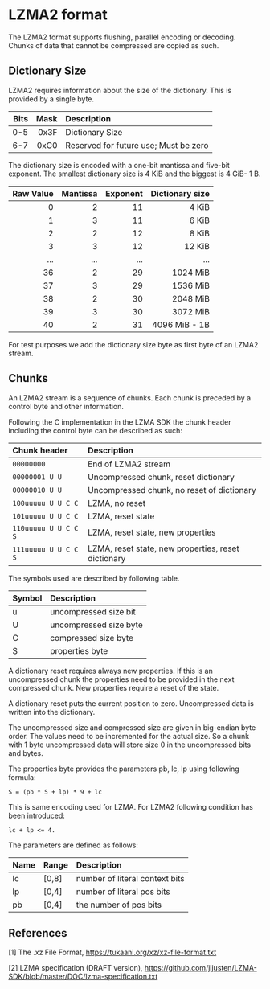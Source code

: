 # LZMA2 format

The LZMA2 format supports flushing, parallel encoding or decoding.
Chunks of data that cannot be compressed are copied as such.

## Dictionary Size

LZMA2 requires information about the size of the dictionary. This is
provided by a single byte. 

Bits | Mask | Description
----:|-----:|:------------------------------------------------
 0-5 | 0x3F | Dictionary Size
 6-7 | 0xC0 | Reserved for future use; Must be zero

The dictionary size is encoded with a one-bit mantissa and five-bit
exponent. The smallest dictionary size is 4 KiB and the biggest is 4 GiB- 1 B.

|Raw Value | Mantissa | Exponent | Dictionary size|
|---------:|---------:|---------:|---------------:|
|        0 |        2 |       11 |          4 KiB |
|        1 |        3 |       11 |          6 KiB |
|        2 |        2 |       12 |          8 KiB |
|        3 |        3 |       12 |         12 KiB |
|      ... |      ... |      ... |            ... |
|       36 |        2 |       29 |       1024 MiB |
|       37 |        3 |       29 |       1536 MiB |
|       38 |        2 |       30 |       2048 MiB |
|       39 |        3 |       30 |       3072 MiB |
|       40 |        2 |       31 |  4096 MiB - 1B |

For test purposes we add the dictionary size byte as first byte of an
LZMA2 stream.

## Chunks

An LZMA2 stream is a sequence of chunks. Each chunk is preceded by a
control byte and other information.

Following the C implementation in the LZMA SDK the chunk header including the
control byte can be described as such:

Chunk header         | Description
:------------------- | :--------------------------------------------------
`00000000`           | End of LZMA2 stream
`00000001 U U`       | Uncompressed chunk, reset dictionary
`00000010 U U`       | Uncompressed chunk, no reset of dictionary
`100uuuuu U U C C`   | LZMA, no reset
`101uuuuu U U C C`   | LZMA, reset state
`110uuuuu U U C C S` | LZMA, reset state, new properties
`111uuuuu U U C C S` | LZMA, reset state, new properties, reset dictionary

The symbols used are described by following table.

Symbol | Description
:----- | :--------------------
u      | uncompressed size bit
U      | uncompressed size byte
C      | compressed size byte
S      | properties byte

A dictionary reset requires always new properties. If this is an
uncompressed chunk the properties need to be provided in the next
compressed chunk. New properties require a reset of the state.

A dictionary reset puts the current position to zero. Uncompressed data
is written into the dictionary.

The uncompressed size and compressed size are given in big-endian byte order.
The values need to be incremented for the actual size. So a chunk with 1
byte uncompressed data will store size 0 in the uncompressed bits and bytes.

The properties byte provides the parameters pb, lc, lp using following
formula:

    S = (pb * 5 + lp) * 9 + lc

This is same encoding used for LZMA. For LZMA2 following condition has
been introduced:

    lc + lp <= 4.

The parameters are defined as follows:

Name  | Range  | Description
:---- | :----- | :------------------------------
lc    | [0,8]  | number of literal context bits
lp    | [0,4]  | number of literal pos bits
pb    | [0,4]  | the number of pos bits

## References

[1] The .xz File Format,  <https://tukaani.org/xz/xz-file-format.txt>

[2] LZMA specification (DRAFT version),
    <https://github.com/jljusten/LZMA-SDK/blob/master/DOC/lzma-specification.txt>